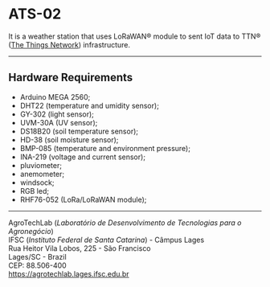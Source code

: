 #  ATS-02

It is a weather station that uses LoRaWAN&reg; module to sent IoT data to TTN&reg; (<a href="https://www.thethingsnetwork.org">The Things Network</a>) infrastructure.<br>

---
## Hardware Requirements

* Arduino MEGA 2560;
* DHT22 (temperature and umidity sensor);
* GY-302 (light sensor);
* UVM-30A (UV sensor);
* DS18B20 (soil temperature sensor);
* HD-38 (soil moisture sensor);
* BMP-085 (temperature and environment pressure);
* INA-219 (voltage and current sensor);
* pluviometer;
* anemometer;
* windsock;
* RGB led;
* RHF76-052 (LoRa/LoRaWAN module);

---
AgroTechLab (*Laboratório de Desenvolvimento de Tecnologias para o Agronegócio*)  
IFSC (*Instituto Federal de Santa Catarina*) - Câmpus Lages  
Rua Heitor Vila Lobos, 225 - São Francisco  
Lages/SC - Brazil  
CEP: 88.506-400  
https://agrotechlab.lages.ifsc.edu.br
